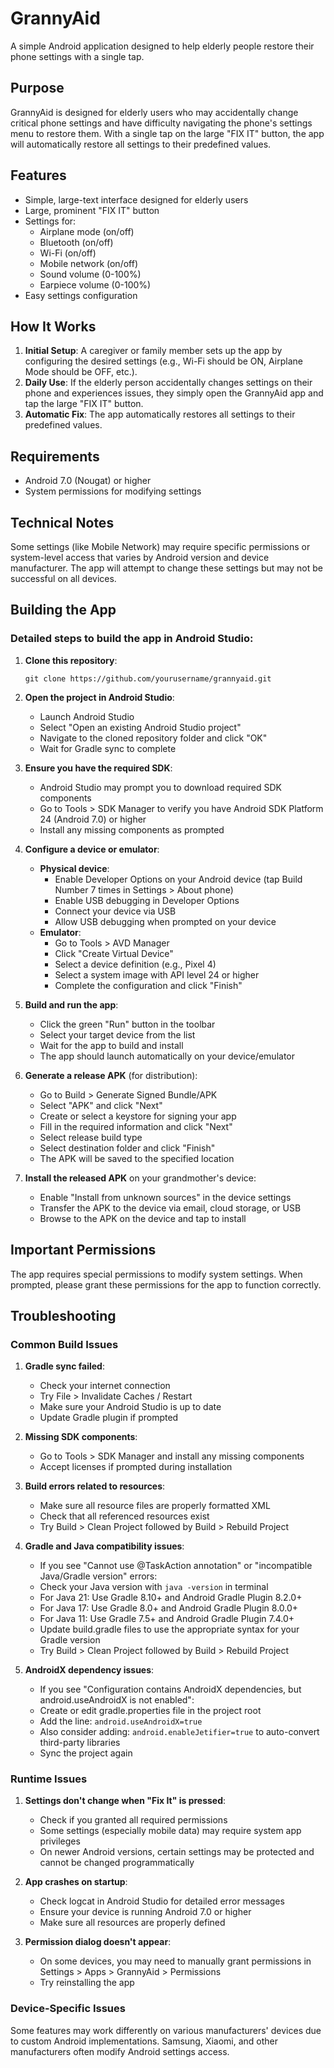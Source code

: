 # GrannyAid

A simple Android application designed to help elderly people restore their phone settings with a single tap.

## Purpose

GrannyAid is designed for elderly users who may accidentally change critical phone settings and have difficulty navigating the phone's settings menu to restore them. With a single tap on the large "FIX IT" button, the app will automatically restore all settings to their predefined values.

## Features

- Simple, large-text interface designed for elderly users
- Large, prominent "FIX IT" button
- Settings for:
  - Airplane mode (on/off)
  - Bluetooth (on/off)
  - Wi-Fi (on/off)
  - Mobile network (on/off)
  - Sound volume (0-100%)
  - Earpiece volume (0-100%)
- Easy settings configuration

## How It Works

1. **Initial Setup**: A caregiver or family member sets up the app by configuring the desired settings (e.g., Wi-Fi should be ON, Airplane Mode should be OFF, etc.).
2. **Daily Use**: If the elderly person accidentally changes settings on their phone and experiences issues, they simply open the GrannyAid app and tap the large "FIX IT" button.
3. **Automatic Fix**: The app automatically restores all settings to their predefined values.

## Requirements

- Android 7.0 (Nougat) or higher
- System permissions for modifying settings

## Technical Notes

Some settings (like Mobile Network) may require specific permissions or system-level access that varies by Android version and device manufacturer. The app will attempt to change these settings but may not be successful on all devices.

## Building the App

### Detailed steps to build the app in Android Studio:

1. **Clone this repository**:
   ```
   git clone https://github.com/yourusername/grannyaid.git
   ```

2. **Open the project in Android Studio**:
   - Launch Android Studio
   - Select "Open an existing Android Studio project"
   - Navigate to the cloned repository folder and click "OK"
   - Wait for Gradle sync to complete

3. **Ensure you have the required SDK**:
   - Android Studio may prompt you to download required SDK components
   - Go to Tools > SDK Manager to verify you have Android SDK Platform 24 (Android 7.0) or higher
   - Install any missing components as prompted

4. **Configure a device or emulator**:
   - **Physical device**:
     - Enable Developer Options on your Android device (tap Build Number 7 times in Settings > About phone)
     - Enable USB debugging in Developer Options
     - Connect your device via USB
     - Allow USB debugging when prompted on your device
   - **Emulator**:
     - Go to Tools > AVD Manager
     - Click "Create Virtual Device"
     - Select a device definition (e.g., Pixel 4)
     - Select a system image with API level 24 or higher
     - Complete the configuration and click "Finish"

5. **Build and run the app**:
   - Click the green "Run" button in the toolbar
   - Select your target device from the list
   - Wait for the app to build and install
   - The app should launch automatically on your device/emulator

6. **Generate a release APK** (for distribution):
   - Go to Build > Generate Signed Bundle/APK
   - Select "APK" and click "Next"
   - Create or select a keystore for signing your app
   - Fill in the required information and click "Next"
   - Select release build type
   - Select destination folder and click "Finish"
   - The APK will be saved to the specified location

7. **Install the released APK** on your grandmother's device:
   - Enable "Install from unknown sources" in the device settings
   - Transfer the APK to the device via email, cloud storage, or USB
   - Browse to the APK on the device and tap to install

## Important Permissions

The app requires special permissions to modify system settings. When prompted, please grant these permissions for the app to function correctly.

## Troubleshooting

### Common Build Issues

1. **Gradle sync failed**:
   - Check your internet connection
   - Try File > Invalidate Caches / Restart
   - Make sure your Android Studio is up to date
   - Update Gradle plugin if prompted

2. **Missing SDK components**:
   - Go to Tools > SDK Manager and install any missing components
   - Accept licenses if prompted during installation

3. **Build errors related to resources**:
   - Make sure all resource files are properly formatted XML
   - Check that all referenced resources exist
   - Try Build > Clean Project followed by Build > Rebuild Project

4. **Gradle and Java compatibility issues**:
   - If you see "Cannot use @TaskAction annotation" or "incompatible Java/Gradle version" errors:
   - Check your Java version with `java -version` in terminal
   - For Java 21: Use Gradle 8.10+ and Android Gradle Plugin 8.2.0+
   - For Java 17: Use Gradle 8.0+ and Android Gradle Plugin 8.0.0+
   - For Java 11: Use Gradle 7.5+ and Android Gradle Plugin 7.4.0+
   - Update build.gradle files to use the appropriate syntax for your Gradle version
   - Try Build > Clean Project followed by Build > Rebuild Project

5. **AndroidX dependency issues**:
   - If you see "Configuration contains AndroidX dependencies, but android.useAndroidX is not enabled":
   - Create or edit gradle.properties file in the project root
   - Add the line: `android.useAndroidX=true`
   - Also consider adding: `android.enableJetifier=true` to auto-convert third-party libraries
   - Sync the project again

### Runtime Issues

1. **Settings don't change when "Fix It" is pressed**:
   - Check if you granted all required permissions
   - Some settings (especially mobile data) may require system app privileges
   - On newer Android versions, certain settings may be protected and cannot be changed programmatically

2. **App crashes on startup**:
   - Check logcat in Android Studio for detailed error messages
   - Ensure your device is running Android 7.0 or higher
   - Make sure all resources are properly defined

3. **Permission dialog doesn't appear**:
   - On some devices, you may need to manually grant permissions in Settings > Apps > GrannyAid > Permissions
   - Try reinstalling the app

### Device-Specific Issues

Some features may work differently on various manufacturers' devices due to custom Android implementations. Samsung, Xiaomi, and other manufacturers often modify Android settings access.